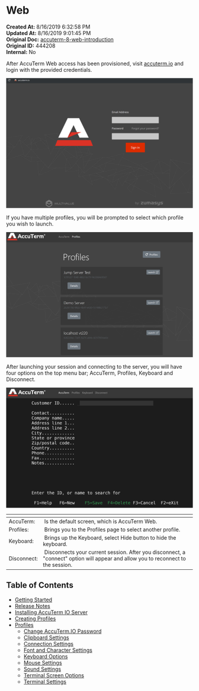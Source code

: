 # Web

<PageHeader />

**Created At:** 8/16/2019 6:32:58 PM  
**Updated At:** 8/16/2019 9:01:45 PM  
**Original Doc:** [accuterm-8-web-introduction](https://docs.zumasys.com/accuterm/accuterm-8-web-introduction)  
**Original ID:** 444208  
**Internal:** No  
  
After AccuTerm Web access has been provisioned, visit [accuterm.io](https://accuterm.io) and login with the provided credentials.  
  
![accuterm-8-web-introduction: 1565980458912-1565980458912](./1565980458912-1565980458912.png)  
  
If you have multiple profiles, you will be prompted to select which profile you wish to launch.  
  
![accuterm-8-web-introduction: 1565988877515-1565988877515](./1565988877515-1565988877515.png)  
  
After launching your session and connecting to the server, you will have four options on the top menu bar; AccuTerm, Profiles, Keyboard and Disconnect.  
  
![accuterm-8-web-introduction: 1565989048083-1565989048083](./1565989048083-1565989048083.png)  
  
| <!----> | <!----> |
| --- | --- |
| AccuTerm: |  Is the default screen, which is AccuTerm Web. |
| Profiles: |  Brings you to the Profiles page to select another profile. |
| Keyboard: |  Brings up the Keyboard, select Hide button to hide the keyboard. |
| Disconnect: |  Disconnects your current session. After you disconnect, a "connect" option will appear and allow you to reconnect to the session. |
  
## Table of Contents

* [Getting Started](./getting-started/README.md)
* [Release Notes](./release-notes/README.md)
* [Installing AccuTerm IO Server](./installing-accuterm-io-server/README.md)
* [Creating Profiles](./user-management/creating-profiles/README.md)  
* [Profiles](./profiles/README.md)
  * [Change AccuTerm.IO Password](./profiles/clipboard-settings/README.md)  
  * [Clipboard Settings](./profiles/clipboard-settings/README.md)  
  * [Connection Settings](./profiles/connection-settings/README.md)  
  * [Font and Character Settings](./profiles/font-and-character-settings/README.md)  
  * [Keyboard Options](./profiles/keyboard-options/README.md)  
  * [Mouse Settings](./profiles/mouse-settings/README.md)  
  * [Sound Settings](./profiles/sound-settings/README.md)  
  * [Terminal Screen Options](./profiles/terminal-screen-options/README.md)  
  * [Terminal Settings](./profiles/terminal-settings/README.md)
